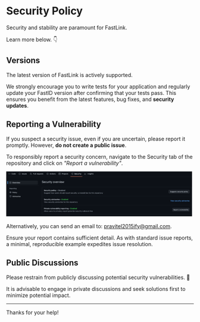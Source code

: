 # Security Policy

Security and stability are paramount for FastLink.

Learn more below. 👇

## Versions

The latest version of FastLink is actively supported.

We strongly encourage you to write tests for your application and regularly update your FastID version after confirming
that your tests pass. This ensures you benefit from the latest features, bug fixes, and **security updates**.

## Reporting a Vulnerability

If you suspect a security issue, even if you are uncertain, please report it promptly. However, **do not create a public
issue**.

To responsibly report a security concern, navigate to the Security tab of the repository and click on *"Report a
vulnerability"*.

![Screenshot of repo security tab showing "Report a vulnerability" button](https://github.com/encode/.github/raw/master/img/github-demos-private-vulnerability-reporting.png)

Alternatively, you can send an email to: [pravitel2015ify@gmail.com](pravitel2015ify@gmail.com).

Ensure your report contains sufficient detail. As with standard issue reports, a minimal, reproducible example expedites
issue resolution.

## Public Discussions

Please restrain from publicly discussing potential security vulnerabilities. 🙊

It is advisable to engage in private discussions and seek solutions first to minimize potential impact.

---

Thanks for your help!
